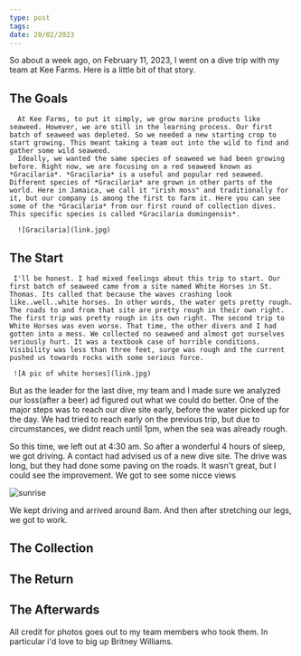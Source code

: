 ```yaml
---
type: post
tags: 
date: 20/02/2023
---
```


So about a week ago, on February 11, 2023, I went on a dive trip with my team at Kee Farms. Here is a little bit of that story.

## The Goals
      At Kee Farms, to put it simply, we grow marine products like seaweed. However, we are still in the learning process. Our first batch of seaweed was depleted. So we needed a new starting crop to start growing. This meant taking a team out into the wild to find and gather some wild seaweed.
      Ideally, we wanted the same species of seaweed we had been growing before. Right now, we are focusing on a red seaweed known as *Gracilaria*. *Gracilaria* is a useful and popular red seaweed. Different species of *Gracilaria* are grown in other parts of the world. Here in Jamaica, we call it "irish moss" and traditionally for it, but our company is among the first to farm it. Here you can see some of the *Gracilaria* from our first round of collection dives. This specific species is called *Gracilaria domingensis*.
      
      ![Gracilaria](link.jpg)
      

## The Start
     I'll be honest. I had mixed feelings about this trip to start. Our first batch of seaweed came from a site named White Horses in St. Thomas. Its called that because the waves crashing look like..well..white horses. In other words, the water gets pretty rough. The roads to and from that site are pretty rough in their own right. The first trip was pretty rough in its own right. The second trip to White Horses was even worse. That time, the other divers and I had gotten into a mess. We collected no seaweed and almost got ourselves seriously hurt. It was a textbook case of horrible conditions. Visibility was less than three feet, surge was rough and the current pushed us towards rocks with some serious force. 
     
     ![A pic of white horses](link.jpg)
     
  But as the leader for the last dive, my team and I made sure we analyzed our loss(after a beer) ad figured out what we could do better. One of the major steps was to reach our dive site early, before the water picked up for the day. We had tried to reach early on the previous trip, but due to circumstances, we didnt reach until 1pm, when the sea was already rough.
  
  So this time, we left out at 4:30 am. So after a wonderful 4 hours  of sleep, we got driving. A contact had advised us of a new dive site. The drive was long, but they had done some paving on the roads. It wasn't great, but I could see the improvement. We got to see some nicce views
  
  ![sunrise](link.jpg)
  
  We kept driving and arrived around 8am. And then after stretching our legs, we got to work.

## The Collection

## The Return

## The Afterwards

All credit for photos goes out to my team members who took them. In particular i'd love to big up Britney Williams.
